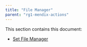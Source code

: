 ```yaml
---
title: "File Manager"
parent: "rg1-mendix-actions"
---
```


This section contains this document:

* [Set File Manager](rg1-set-file-manager)
